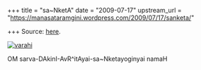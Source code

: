 +++
title = "sa~NketA"
date = "2009-07-17"
upstream_url = "https://manasataramgini.wordpress.com/2009/07/17/sanketa/"

+++
Source: [here](https://manasataramgini.wordpress.com/2009/07/17/sanketa/).

[![varahi](https://i1.wp.com/farm3.static.flickr.com/2644/3728932256_9445216214.jpg)](http://www.flickr.com/photos/24766652@N05/3728932256/ "varahi by somasushma, on Flickr")

OM sarva-DAkinI-AvR^itAyai-sa\~Nketayoginyai namaH
